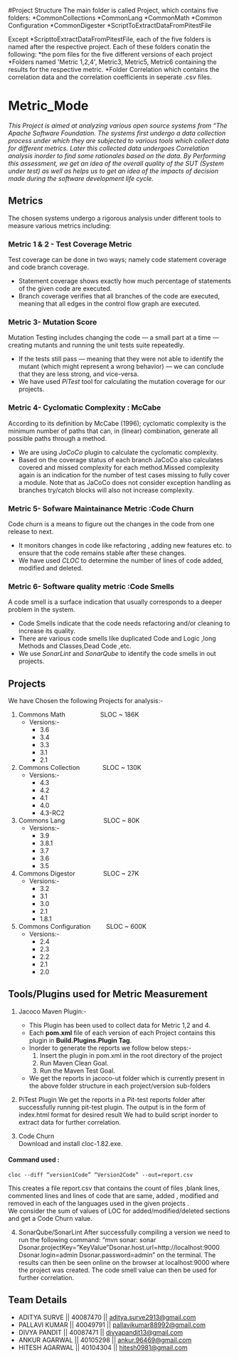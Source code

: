#Project Structure
The main folder is called Project, which contains five folders:
 *CommonCollections
 *CommonLang
 *CommonMath
 *Common Configuration
 *CommonDigester
 *ScriptToExtractDataFromPitestFile
 
 Except *ScripttoExtractDataFromPitestFile, each of the five folders is named after the respective project. Each of these folders conatin the following: 
    *the pom files for the five different versions of each project
    *Folders named 'Metric 1,2,4', Metric3, Metric5, Metric6 containing the results for the respective metric.
    *Folder Correlation which contains the correlation data and the correlation coefficients in seperate .csv files.
 
 

# Metric_Mode

_This Project is aimed at analyzing various open source systems from “The Apache Software Foundation. The systems first undergo a data collection process under which they are subjected to various tools which collect data for different metrics. Later this collected data undergoes Correlation analysis inorder to find some rationales based on the data. By Performing this assessment, we get an idea of the overall quality of the SUT (System under test) as well as helps us to get an idea of the impacts of decision made during the software development life cycle._ 

## Metrics
The chosen systems undergo a rigorous analysis under different tools to measure various metrics including:  
     
### Metric 1 & 2 - Test Coverage Metric  
Test coverage can be done in two ways; namely code statement coverage and code branch coverage.  
  * Statement coverage shows exactly how much percentage of statements of the given code are executed.  
  * Branch coverage verifies that all branches of the code are executed, meaning that all edges in the control flow graph are    executed.
      
### Metric 3- Mutation Score
  Mutation Testing includes changing the code — a small part at a time — creating mutants and running the unit tests suite repeatedly.
  * If the tests still pass — meaning that they were not able to identify the mutant (which might represent a wrong behavior) — we can conclude that they are less strong, and vice-versa.
  * We have used _PiTest_ tool for calculating the mutation coverage for our projects.
  
### Metric 4- Cyclomatic Complexity : McCabe 
  According to its definition by McCabe (1996); cyclomatic complexity is the minimum number of paths that can, in (linear) combination, generate all possible paths through a method.
  * We are using _JaCoCo_ plugin to calculate the cyclomatic complexity.
  * Based on the coverage status of each branch JaCoCo also calculates covered and missed complexity for each method.Missed complexity again is an indication for the number of test cases missing to fully cover a module. Note that as JaCoCo does not   consider exception handling as branches try/catch blocks will also not increase complexity.

### Metric 5- Sofware Maintainance Metric :Code Churn
  Code churn is a means to figure out the changes in the code from one release to next.  
   * It monitors changes in code like refactoring ,  adding new features etc. to ensure that the code remains stable after these changes.  
   * We have used _CLOC_ to determine the number of lines of code added, modified and deleted.

### Metric 6- Software quality metric :Code Smells
  A code smell is a surface indication that usually corresponds to a deeper problem in the system.
  * Code Smells indicate that the code needs refactoring and/or cleaning to increase its quality.
  * There are various code smells like duplicated Code and Logic ,long Methods and Classes,Dead Code ,etc.
  * We use _SonarLint_ and _SonarQube_ to identify the code smells in out projects.
  

## Projects
We have Chosen the following Projects for analysis:-  
1. Commons Math &nbsp; &nbsp; &nbsp; &nbsp; &nbsp; &nbsp; &nbsp; &nbsp;&nbsp;&nbsp;&nbsp; SLOC ~ 186K  
   * Versions:-
      * 3.6
      * 3.4
      * 3.3
      * 3.1
      * 2.1
2. Commons Collection &nbsp; &nbsp; &nbsp; &nbsp; &nbsp; &nbsp; SLOC ~ 130K  
    * Versions:-  
      * 4.3
      * 4.2
      * 4.1
      * 4.0
      * 4.3-RC2
3. Commons Lang &nbsp;&nbsp;&nbsp;&nbsp;&nbsp;&nbsp;&nbsp;&nbsp;&nbsp;&nbsp;&nbsp;&nbsp;&nbsp;&nbsp;&nbsp;
&nbsp;&nbsp;&nbsp;&nbsp;&nbsp;SLOC ~ 80K 
    * Versions:-  
      * 3.9
      * 3.8.1
      * 3.7
      * 3.6
      * 3.5
4. Commons Digestor &nbsp;&nbsp;&nbsp;&nbsp;&nbsp;&nbsp;&nbsp;&nbsp;&nbsp;&nbsp;&nbsp;&nbsp;&nbsp;&nbsp; SLOC ~ 27K 
    * Versions:-  
      * 3.2
      * 3.1
      * 3.0
      * 2.1
      * 1.8.1
4. Commons Configuration &nbsp;&nbsp;&nbsp;&nbsp;&nbsp;&nbsp;&nbsp; SLOC ~ 600K
    * Versions:-  
      * 2.4
      * 2.3
      * 2.2
      * 2.1
      * 2.0

## Tools/Plugins used for Metric Measurement

1. Jacoco Maven Plugin:-  
   * This Plugin has been used to collect data for Metric 1,2 and 4.
   * Each __pom.xml__ file of each version of each Project contains this plugin in __Build.Plugins.Plugin Tag__.
   * Inorder to generate the reports we follow below steps:-  
      1. Insert the plugin in pom.xml in the root directory of the project
      2. Run Maven Clean Goal.
      3. Run the Maven Test Goal.
   * We get the reports in jacoco-ut folder which is currently present in the above folder structure in each project/version sub-folders
2. PiTest Plugin
    We get the reports in a Pit-test reports folder after successfully running pit-test plugin.
   The output is in the form of index.html format for desired result 
   We had to build script inorder to extract data for further correlation.

3. Code Churn  
  Download and install cloc-1.82.exe.  
  
  #### Command used :  
    cloc --diff “version1Code” “Version2Code” --out=report.csv  
    
  This creates a file report.csv that contains the count of files ,blank lines, commented lines and lines of code that are same, added , modified and removed in each of the languages used in the given projects .  
  We consider the sum of values of LOC for added/modified/deleted sections and get a Code Churn value.


4. SonarQube/SonarLint
  After successfully compiling a version we need to run the following command:
 “mvn sonar: sonar Dsonar.projectKey=”KeyValue”Dsonar.host.url=http://localhost:9000 Dsonar.login=admin Dsonar.password=admin” 
 on the terminal. 
  The results can then be seen online on the browser at localhost:9000 where the project was created.
  The code smell value can then be used for further correlation.

## Team Details  

  - ADITYA SURVE        || 40087470 || aditya.surve2913@gmail.com
  - PALLAVI KUMAR       || 40049791 || pallavikumar88992@gmail.com  
  - DIVYA PANDIT        || 40087471 || divyapandit13@gmail.com
  - ANKUR AGARWAL       || 40105298 || ankur.96469@gmail.com
  - HITESH AGARWAL      || 40104304 || hitesh0981@gmail.com




